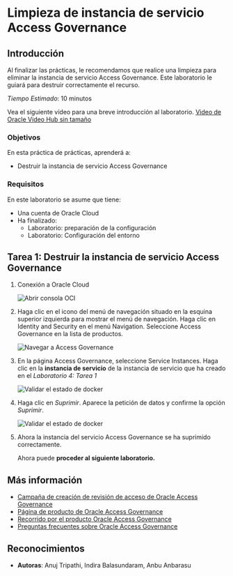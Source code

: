 # Limpieza de instancia de servicio Access Governance

## Introducción

Al finalizar las prácticas, le recomendamos que realice una limpieza para eliminar la instancia de servicio Access Governance. Este laboratorio le guiará para destruir correctamente el recurso.

_Tiempo Estimado_: 10 minutos

Vea el siguiente vídeo para una breve introducción al laboratorio. [Video de Oracle Video Hub sin tamaño](videohub:1_ixwlapkq)

### Objetivos

En esta práctica de prácticas, aprenderá a:

*   Destruir la instancia de servicio Access Governance

### Requisitos

En este laboratorio se asume que tiene:

*   Una cuenta de Oracle Cloud
*   Ha finalizado:
    *   Laboratorio: preparación de la configuración
    *   Laboratorio: Configuración del entorno

## Tarea 1: Destruir la instancia de servicio Access Governance

1.  Conexión a Oracle Cloud
    
    ![Abrir consola OCI](images/open-oci-console.png)
    
2.  Haga clic en el icono del menú de navegación situado en la esquina superior izquierda para mostrar el menú de navegación. Haga clic en Identity and Security en el menú Navigation. Seleccione Access Governance en la lista de productos.
    
    ![Navegar a Access Governance](images/access-governance.png)
    
3.  En la página Access Governance, seleccione Service Instances. Haga clic en la **instancia de servicio** de la instancia de servicio que ha creado en el _Laboratorio 4: Tarea 1_
    
    ![Validar el estado de docker](images/service-instance.png)
    
4.  Haga clic en _Suprimir_. Aparece la petición de datos y confirme la opción _Suprimir_.
    
    ![Validar el estado de docker](images/delete-service-instance.png)
    
5.  Ahora la instancia del servicio Access Governance se ha suprimido correctamente.
    
    Ahora puede **proceder al siguiente laboratorio.**
    

## Más información

*   [Campaña de creación de revisión de acceso de Oracle Access Governance](https://docs.oracle.com/en/cloud/paas/access-governance/pdapg/index.html)
*   [Página de producto de Oracle Access Governance](https://www.oracle.com/security/cloud-security/access-governance/)
*   [Recorrido por el producto Oracle Access Governance](https://www.oracle.com/webfolder/s/quicktours/paas/pt-sec-access-governance/index.html)
*   [Preguntas frecuentes sobre Oracle Access Governance](https://www.oracle.com/security/cloud-security/access-governance/faq/)

## Reconocimientos

*   **Autoras**: Anuj Tripathi, Indira Balasundaram, Anbu Anbarasu